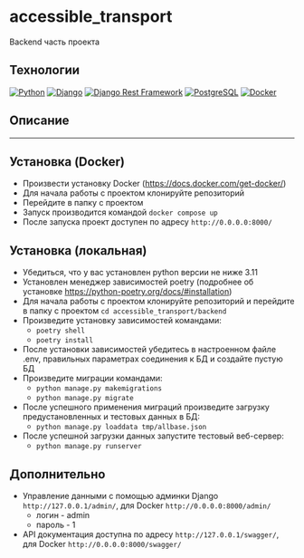# accessible_transport
Backend часть проекта

## Технологии

[![Python](https://img.shields.io/badge/-Python-3776AB?style=flat&logo=python&logoColor=white)](https://www.python.org/) [![Django](https://img.shields.io/badge/-Django-092E20?style=flat&logo=django&logoColor=white)](https://www.djangoproject.com/) [![Django Rest Framework](https://img.shields.io/badge/-Django_Rest_Framework-092E20?style=flat)](https://www.django-rest-framework.org/)
[![PostgreSQL](https://img.shields.io/badge/-PostgreSQL-336791?style=flat&logo=postgresql&logoColor=white)](https://www.postgresql.org/)
[![Docker](https://img.shields.io/badge/-Docker-2496ED?style=flat&logo=docker&logoColor=white)](https://www.docker.com/)
## Описание
- --

## Установка (Docker)
- Произвести установку Docker (https://docs.docker.com/get-docker/)
- Для начала работы с проектом клонируйте репозиторий
- Перейдите в папку с проектом
- Запуск производится командой ```docker compose up```
- После запуска проект доступен по адресу ```http://0.0.0.0:8000/```

## Установка (локальная)

- Убедиться, что у вас установлен python версии не ниже 3.11
- Установлен менеджер зависимостей poetry (подробнее об установке https://python-poetry.org/docs/#installation)
- Для начала работы с проектом клонируйте репозиторий и перейдите в папку с проектом ```cd accessible_transport/backend```
- Произведите установку зависимостей командами:
  - ```poetry shell```
  - ```poetry install```
- После установки зависимостей убедитесь в настроенном файле .env, правильных параметрах соединения к БД и создайте пустую БД
- Произведите миграции командами:
  - ```python manage.py makemigrations```
  - ```python manage.py migrate```
- После успешного применения миграций произведите загрузку предустановленных и тестовых данных в БД:
  - ```python manage.py loaddata tmp/allbase.json```
- После успешной загрузки данных запустите тестовый веб-сервер:
  - ```python manage.py runserver``` 


## Дополнительно
- Управление данными с помощью админки Django ```http://127.0.0.1/admin/```, для Docker ```http://0.0.0.0:8000/admin/```
  - логин - admin
  - пароль - 1
- API документация доступна по адресу ```http://127.0.0.1/swagger/```, для Docker ```http://0.0.0.0:8000/swagger/```
